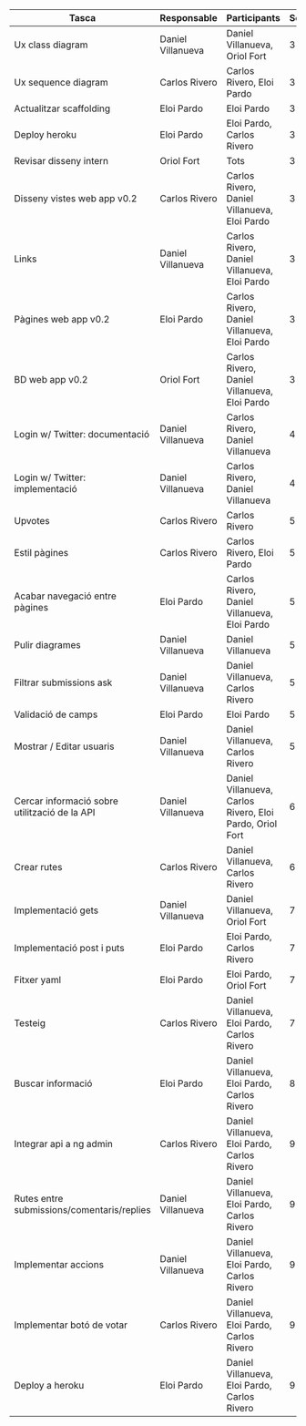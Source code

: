 | Tasca | Responsable | Participants | Setmana | Hores |
 ----------------- | ----------- | --------- | -------- | ------------------
| Ux class diagram | Daniel Villanueva | Daniel Villanueva, Oriol Fort | 3 | 1.5 |
| Ux sequence diagram | Carlos Rivero  | Carlos Rivero, Eloi Pardo | 3 | 1.5 |
| Actualitzar scaffolding | Eloi Pardo | Eloi Pardo | 3 | 1.5 |
| Deploy heroku | Eloi Pardo | Eloi Pardo, Carlos Rivero | 3 | 0.2 |
| Revisar disseny intern | Oriol Fort | Tots | 3 | 1 |
| Disseny vistes web app v0.2 | Carlos Rivero | Carlos Rivero, Daniel Villanueva, Eloi Pardo | 3 | 2 |
| Links  | Daniel Villanueva | Carlos Rivero, Daniel Villanueva, Eloi Pardo | 3 | 2 |
| Pàgines web app v0.2 | Eloi Pardo | Carlos Rivero, Daniel Villanueva, Eloi Pardo | 3 | 2 |
| BD web app v0.2 | Oriol Fort | Carlos Rivero, Daniel Villanueva, Eloi Pardo | 3 | 2 |
| Login w/ Twitter: documentació | Daniel Villanueva | Carlos Rivero, Daniel Villanueva | 4 | 2 |
| Login w/ Twitter: implementació | Daniel Villanueva | Carlos Rivero, Daniel Villanueva | 4 | 2 |
| Upvotes | Carlos Rivero | Carlos Rivero | 5 | 2 |
| Estil pàgines | Carlos Rivero | Carlos Rivero, Eloi Pardo | 5 | 2 |
| Acabar navegació entre pàgines | Eloi Pardo | Carlos Rivero, Daniel Villanueva, Eloi Pardo | 5 | 2 |
| Pulir diagrames | Daniel Villanueva | Daniel Villanueva | 5 | 1 |
| Filtrar submissions ask | Daniel Villanueva | Daniel Villanueva, Carlos Rivero | 5 | 2 |
| Validació de camps | Eloi Pardo | Eloi Pardo | 5 | 2 |
| Mostrar / Editar usuaris | Daniel Villanueva | Daniel Villanueva, Carlos Rivero | 5 | 0.5 |
| Cercar informació sobre utilització de la API | Daniel Villanueva | Daniel Villanueva, Carlos Rivero, Eloi Pardo, Oriol Fort | 6 | 2 |
| Crear rutes | Carlos Rivero | Daniel Villanueva, Carlos Rivero | 6 | 2 |
| Implementació gets | Daniel Villanueva | Daniel Villanueva, Oriol Fort | 7 | 2 |
| Implementació post i puts | Eloi Pardo | Eloi Pardo, Carlos Rivero | 7 | 2 |
| Fitxer yaml | Eloi Pardo | Eloi Pardo, Oriol Fort | 7 | 2 |
| Testeig | Carlos Rivero | Daniel Villanueva, Eloi Pardo, Carlos Rivero | 7 | 2 |
| Buscar informació | Eloi Pardo | Daniel Villanueva, Eloi Pardo, Carlos Rivero | 8 | 2 |
| Integrar api a ng admin | Carlos Rivero | Daniel Villanueva, Eloi Pardo, Carlos Rivero | 9 | 2 |
| Rutes entre submissions/comentaris/replies | Daniel Villanueva | Daniel Villanueva, Eloi Pardo, Carlos Rivero | 9 | 2 |
| Implementar accions | Daniel Villanueva | Daniel Villanueva, Eloi Pardo, Carlos Rivero | 9 | 2 |
| Implementar botó de votar | Carlos Rivero | Daniel Villanueva, Eloi Pardo, Carlos Rivero | 9 | 2 |
| Deploy a heroku | Eloi Pardo | Daniel Villanueva, Eloi Pardo, Carlos Rivero | 9 | 2 |

